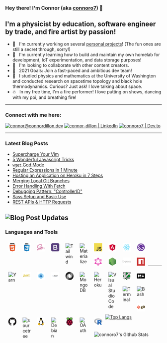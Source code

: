 ### Hey there! I'm Connor (aka [connoro7][github]) 👋

## I'm a physicist by education, software engineer by trade, and fire artist by passion!

- 🍌&nbsp;&nbsp;&nbsp;I'm currently working on several [personal projects][github-repos]! (The fun ones are still a secret through, sorry!)
- 🌱&nbsp;&nbsp;&nbsp;I'm currently learning how to build and maintain my own homelab for development, IoT experimentation, and data storage purposes!
- 🎨&nbsp;&nbsp;&nbsp;I'm looking to collaborate with other content creators.
- 🏁&nbsp;&nbsp;&nbsp;2021 Goals: Join a fast-paced and ambitious dev team!
- 🔭&nbsp;&nbsp;&nbsp;I studied physics and mathematics at the University of Washington and conducted research on spacetime topology and black hole thermodynamics. Curious? Just ask! I love talking about space.
- 🔥&nbsp;&nbsp;&nbsp;In my free time, I'm a fire performer! I love putting on shows, dancing with my poi, and breathing fire!

---

### Connect with me here:

[<img alt="connor@connordillon.dev" src="https://img.shields.io/badge/Contact%20Me-via%20Email-00dd00?style=for-the-badge&logo=gmail" />](mailto:connor@connordillon.dev)
[<img alt="connor-dillon | LinkedIn" src="https://img.shields.io/badge/LinkedIn-connor--dillon-0077b5?style=for-the-badge&logo=linkedin" />][linkedin]
[<img alt="connoro7 | Dev.to" src="https://img.shields.io/badge/Blog-Dev.to-7b78ff?style=for-the-badge" />][dev.to]

---

### Latest Blog Posts 

<!--[<img alt="connoro7 | Dev.to" src="https://img.shields.io/badge/Go%20to:-Dev.to%20Blog-7b78ff?style=for-the-badge" />][dev.to]-->

<!-- BLOG-POST-LIST:START -->
- [Supercharge Your Vim](https://dev.to/connoro7/supercharge-your-vim-25mn)
- [5 Wonderful Javascript Tricks](https://dev.to/connoro7/5-wonderful-javascript-tricks-436d)
- [`wget` God Mode](https://dev.to/connoro7/wget-god-mode-441f)
- [Regular Expressions in 1 Minute](https://dev.to/connoro7/regular-expressions-in-1-minute-57f5)
- [Hosting an Application on Heroku in 7 Steps](https://dev.to/connoro7/hosting-an-application-on-heroku-in-7-steps-3h9k)
- [Merging Local Git Branches](https://dev.to/connoro7/merging-local-git-branches-4bc5)
- [Error Handling With Fetch](https://dev.to/connoro7/error-handling-with-fetch-1caj)
- [Debugging Pattern: &quot;ControllerID&quot;](https://dev.to/connoro7/debugging-pattern-controllerid-49nl)
- [Sass Setup and Basic Use](https://dev.to/connoro7/sass-setup-and-basic-use-2830)
- [REST APIs &amp; HTTP Requests](https://dev.to/connoro7/rest-apis-http-requests-2efl)
<!-- BLOG-POST-LIST:END -->

![Blog Post Updates](https://github.com/connoro7/connoro7/workflows/Latest%20blog%20post%20workflow/badge.svg)
---

### Languages and Tools

<img align="left" style="padding: 10px;" alt="HTML5" width="26px" src="https://raw.githubusercontent.com/github/explore/80688e429a7d4ef2fca1e82350fe8e3517d3494d/topics/html/html.png" />
<img align="left" style="padding: 10px;" alt="CSS3" width="26px" src="https://raw.githubusercontent.com/github/explore/80688e429a7d4ef2fca1e82350fe8e3517d3494d/topics/css/css.png" />
<img align="left" style="padding: 10px;" alt="Sass" width="26px" src="https://raw.githubusercontent.com/github/explore/80688e429a7d4ef2fca1e82350fe8e3517d3494d/topics/sass/sass.png" />
<img align="left" style="padding: 10px;" alt="Bootstrap" width="26px" src="https://raw.githubusercontent.com/github/explore/80688e429a7d4ef2fca1e82350fe8e3517d3494d/topics/bootstrap/bootstrap.png" />
<img align="left" style="padding: 10px;" alt="Tailwind" width="26px" src="https://cdn.svgporn.com/logos/tailwindcss-icon.svg">
<img align="left" style="padding: 10px;" alt="Materialize" width="26px" src="https://cdn.svgporn.com/logos/materializecss.svg" />
<img align="left" style="padding: 10px;" alt="JavaScript" width="26px" src="https://raw.githubusercontent.com/github/explore/80688e429a7d4ef2fca1e82350fe8e3517d3494d/topics/javascript/javascript.png" />
<img align="left" style="padding: 10px;" alt="Angular" width="26px" src="https://raw.githubusercontent.com/github/explore/80688e429a7d4ef2fca1e82350fe8e3517d3494d/topics/angular/angular.png" />
<img align="left" style="padding: 10px;" alt="React" width="26px" src="https://raw.githubusercontent.com/github/explore/80688e429a7d4ef2fca1e82350fe8e3517d3494d/topics/react/react.png" />
<img align="left" style="padding: 10px;" alt="Gatsby" width="26px" src="https://raw.githubusercontent.com/github/explore/e94815998e4e0713912fed477a1f346ec04c3da2/topics/gatsby/gatsby.png" />
<img align="left" style="padding: 10px;" alt="GraphQL" width="26px" src="https://raw.githubusercontent.com/github/explore/80688e429a7d4ef2fca1e82350fe8e3517d3494d/topics/graphql/graphql.png" />
<img align="left" style="padding: 10px;" alt="Node.js" width="26px" src="https://raw.githubusercontent.com/github/explore/80688e429a7d4ef2fca1e82350fe8e3517d3494d/topics/nodejs/nodejs.png" />
<img align="left" style="padding: 10px;" alt="Express" width="26px" src="https://raw.githubusercontent.com/github/explore/80688e429a7d4ef2fca1e82350fe8e3517d3494d/topics/express/express.png" />
<img align="left" style="padding: 10px;" alt="npm" width="26px" src="https://raw.githubusercontent.com/github/explore/80688e429a7d4ef2fca1e82350fe8e3517d3494d/topics/npm/npm.png" />
<img align="left" style="padding: 10px;" alt="Yarn" width="26px" src="https://cdn.svgporn.com/logos/yarn.svg" />
<img align="left" style="padding: 10px;" alt="Babel" width="26px" src="https://raw.githubusercontent.com/github/explore/80688e429a7d4ef2fca1e82350fe8e3517d3494d/topics/babel/babel.png" />
<img align="left" style="padding: 10px;" alt="Webpack" width="26px" src="https://raw.githubusercontent.com/github/explore/80688e429a7d4ef2fca1e82350fe8e3517d3494d/topics/webpack/webpack.png" />
<img align="left" style="padding: 10px;" alt="jquery" width="26px" src="https://raw.githubusercontent.com/github/explore/80688e429a7d4ef2fca1e82350fe8e3517d3494d/topics/jquery/jquery.png" />
<img align="left" style="padding: 10px;" alt="json" width="26px" src="https://raw.githubusercontent.com/github/explore/80688e429a7d4ef2fca1e82350fe8e3517d3494d/topics/json/json.png" />
<img align="left" style="padding: 10px;" alt="MongoDB" width="26px" src="https://www.vectorlogo.zone/logos/mongodb/mongodb-icon.svg" />
<img align="left" style="padding: 10px;" alt="Heroku" width="26px" src="https://cdn.svgporn.com/logos/heroku-icon.svg" />
<img align="left" style="padding: 10px;" alt="Visual Studio Code" width="26px" src="https://cdn.svgporn.com/logos/visual-studio-code.svg">
<img align="left" style="padding: 10px;" alt="vim" width="26px" src="https://raw.githubusercontent.com/github/explore/80688e429a7d4ef2fca1e82350fe8e3517d3494d/topics/vim/vim.png" />
<img align="left" style="padding: 10px;" alt="Markdown" width="26px" src="https://raw.githubusercontent.com/github/explore/80688e429a7d4ef2fca1e82350fe8e3517d3494d/topics/markdown/markdown.png" />
<img align="left" style="padding: 10px;" alt="Terminal" width="26px" src="https://cdn.svgporn.com/logos/terminal.svg" />
<img align="left" style="padding: 10px;" alt="Bash" width="26px" src="https://cdn.svgporn.com/logos/bash.svg" />
<img align="left" style="padding: 10px;" alt="Git" width="26px" src="https://raw.githubusercontent.com/github/explore/80688e429a7d4ef2fca1e82350fe8e3517d3494d/topics/git/git.png" />
<img align="left" style="padding: 10px;" alt="GitHub" width="26px" src="https://raw.githubusercontent.com/github/explore/78df643247d429f6cc873026c0622819ad797942/topics/github/github.png" />
<img align="left" style="padding: 10px;" alt="sourcetree" width="26px" src="https://cdn.svgporn.com/logos/sourcetree.svg" />
<img align="left" style="padding: 10px;" alt="Linux" width="26px" src="https://raw.githubusercontent.com/github/explore/80688e429a7d4ef2fca1e82350fe8e3517d3494d/topics/linux/linux.png" />
<img align="left" style="padding: 10px;" alt="Debian" width="26px" src="https://cdn.svgporn.com/logos/debian.svg" />
<img align="left" style="padding: 10px;" alt="Raspbian" width="26px" src="https://raw.githubusercontent.com/github/explore/80688e429a7d4ef2fca1e82350fe8e3517d3494d/topics/raspberry-pi/raspberry-pi.png" />
<img align="left" style="padding: 10px;" alt="OAuth" width="26px" src="https://cdn.svgporn.com/logos/oauth.svg" />
<img align="left" style="padding: 10px;" alt="R" width="26px" src="https://raw.githubusercontent.com/github/explore/80688e429a7d4ef2fca1e82350fe8e3517d3494d/topics/r/r.png" />

<br>
<br>
<br>
<br>

---

<br>

<img align="left" style="padding: 10px;" alt="connoro7's Github Stats" src="https://github-readme-stats.vercel.app/api?username=connoro7&show_icons=true&hide_border=true&hide=stars&count_private=true&theme=default" />

[![Top Langs](https://github-readme-stats.vercel.app/api/top-langs/?username=connoro7&layout=compact)](https://github.com/anuraghazra/github-readme-stats)


[email]: connor@codewithconnor.com
[website]: https://connoro7.github.io/codewithconnor/
[github]: https://github.com/connoro7
[twitter]: https://twitter.com/_connorDillon
[instagram]: https://instagram.com/_connor_dillon
[linkedin]: https://www.linkedin.com/in/connor-dillon/
[keybase]: https://keybase.io/dillpickles
[dev.to]: https://dev.to/connoro7
[github-repos]: https://github.com/connoro7?tab=repositories&type=source
[placeholder]: https://github.com/connoro7
